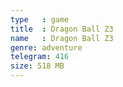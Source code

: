 ```yaml
---
type   : game
title  : Dragon Ball Z3
name   : Dragon Ball Z3
genre: adventure
telegram: 416
size: 518 MB
---
```



